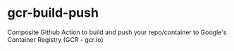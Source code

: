 # gcr-build-push
Composite Github Action to build and push your repo/container to Google's Container Registry (GCR - gcr.io)
